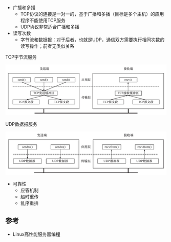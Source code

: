 - 广播和多播
  - TCP协议的连接是一对一的，基于广播和多播（目标是多个主机）的应用程序不能使用TCP服务
  - UDP协议非常适合广播和多播
- 读写次数
  - 字节流和数据报：对于后者，也就是UDP，通信双方需要执行相同次数的读写操作；前者无类似关系

TCP字节流服务

![](/static/images/2112/p011.jpeg)

UDP数据报服务

![](/static/images/2112/p012.jpeg)

- 可靠性
  - 应答机制
  - 超时重传
  - 乱序重排

## 参考

- Linux高性能服务器编程